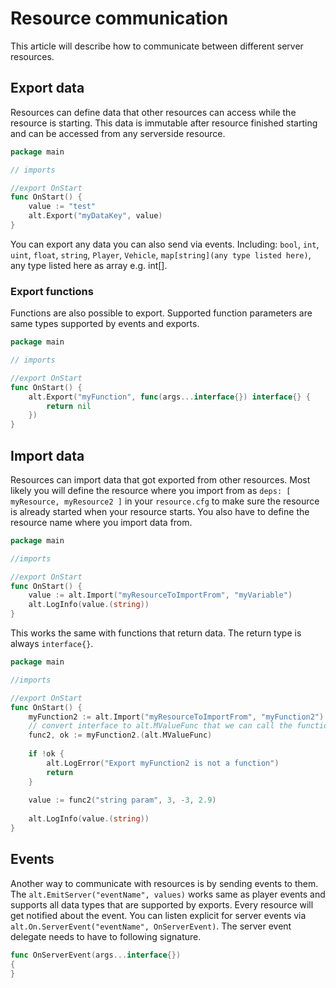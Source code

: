 # Resource communication

This article will describe how to communicate between different server resources.

## Export data

Resources can define data that other resources can access while the resource is starting. This data is immutable after resource finished starting and can be accessed from any serverside resource.

```go
package main

// imports

//export OnStart
func OnStart() {
	value := "test"
	alt.Export("myDataKey", value)
}
```

You can export any data you can also send via events. Including: ```bool```, ```int```, ```uint```, ```float```, ```string```, ```Player```, ```Vehicle```, ```map[string](any type listed here)```, any type listed here as array e.g. int[].
<!--Also any dictionary in dictionary, array in array, ect. endless depth types are supported, because they are resolved recursively.-->

### Export functions

Functions are also possible to export. Supported function parameters are same types supported by events and exports.

```go
package main

// imports

//export OnStart
func OnStart() {
	alt.Export("myFunction", func(args...interface{}) interface{} {
		return nil
    })
}
```

## Import data

Resources can import data that got exported from other resources. Most likely you will define the resource where you import from as ```deps: [ myResource, myResource2 ]``` in your ```resource.cfg``` to make sure the resource is already started when your resource starts.
You also have to define the resource name where you import data from.

```go
package main

//imports

//export OnStart
func OnStart() {
	value := alt.Import("myResourceToImportFrom", "myVariable")
	alt.LogInfo(value.(string))
}
```

This works the same with functions that return data. The return type is always ```interface{}```.

```go
package main

//imports

//export OnStart
func OnStart() {
	myFunction2 := alt.Import("myResourceToImportFrom", "myFunction2")
	// convert interface to alt.MValueFunc that we can call the function
	func2, ok := myFunction2.(alt.MValueFunc)
	
	if !ok {
		alt.LogError("Export myFunction2 is not a function")
		return
    }
	
	value := func2("string param", 3, -3, 2.9)
	
	alt.LogInfo(value.(string))
}
```

## Events

Another way to communicate with resources is by sending events to them. The ```alt.EmitServer("eventName", values)``` works same as player events and supports all data types that are supported by exports.
Every resource will get notified about the event. You can listen explicit for server events via ```alt.On.ServerEvent("eventName", OnServerEvent)```.
The server event delegate needs to have to following signature.

```go
func OnServerEvent(args...interface{})
{
}
```


